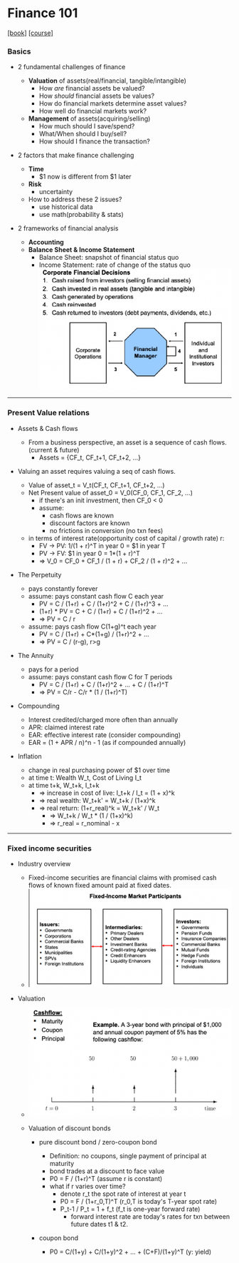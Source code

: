 # Finance 101

[[book]](https://marcelodelfino.net/files/Brealey__Myers_y_Allen_2009_Principles_of_corporate_finance.pdf) 
[[course]](https://ocw.mit.edu/courses/15-401-finance-theory-i-fall-2008/)


### Basics
* 2 fundamental challenges of finance
  * **Valuation** of assets(real/financial, tangible/intangible)
    * How *are* financial assets be valued?
    * How *should* financial assets be values?
    * How do financial markets determine asset values?
    * How well do financial markets work?
  * **Management** of assets(acquiring/selling)
    * How much should I save/spend?
    * What/When should I buy/sell?
    * How should I finance the transaction?


* 2 factors that make finance challenging
  * **Time**
    * $1 now is different from $1 later
  * **Risk**
    * uncertainty
  * How to address these 2 issues?
    * use historical data
    * use math(probability & stats)


* 2 frameworks of financial analysis
  * **Accounting**
  * **Balance Sheet & Income Statement**
    * Balance Sheet: snapshot of financial status quo
    * Income Statement: rate of change of the status quo
    ![](../img/finance_101_0.png)

---

### Present Value relations
* Assets & Cash flows
  * From a business perspective, an asset is a sequence of cash flows. (current & future)
    * Assets = {CF_t, CF_t+1, CF_t+2, ...}


* Valuing an asset requires valuing a seq of cash flows.
  * Value of asset_t = V_t(CF_t, CF_t+1, CF_t+2, ...)
  * Net Present value of asset_0 = V_0(CF_0, CF_1, CF_2, ...)
    * if there's an init investment, then CF_0 < 0
    * assume:
      * cash flows are known
      * discount factors are known
      * no frictions in conversion (no txn fees)
  * in terms of interest rate(opportunity cost of capital /  growth rate) r:
    * FV -> PV: 1/(1 + r)^T in year 0 = $1 in year T
    * PV -> FV: $1 in year 0 = 1*(1 + r)^T
    * => V_0 = CF_0 + CF_1 / (1 + r) + CF_2 / (1 + r)^2 + ...


* The Perpetuity
  * pays constantly forever
  * assume: pays constant cash flow C each year
    * PV = C / (1+r) + C / (1+r)^2 + C / (1+r)^3 + ...
    * (1+r) * PV = C + C / (1+r) + C / (1+r)^2 + ...
    * => PV = C / r
  * assume: pays cash flow C(1+g)^t each year
    * PV = C / (1+r) + C*(1+g) / (1+r)^2 + ...
    * => PV = C / (r-g), r>g


* The Annuity
  * pays for a period
  * assume: pays constant cash flow C for T periods
    * PV = C / (1+r) + C / (1+r)^2 + ... + C / (1+r)^T
    * => PV = C/r - C/r * (1 / (1+r)^T)


* Compounding
  * Interest credited/charged more often than annually
  * APR: claimed interest rate
  * EAR: effective interest rate (consider compounding)
  * EAR = (1 + APR / n)^n - 1 (as if compounded annually)


* Inflation
  * change in real purchasing power of $1 over time
  * at time t: Wealth W_t, Cost of Living I_t
  * at time t+k, W_t+k, I_t+k
    * => increase in cost of live: I_t+k / I_t = (1 + x)^k
    * => real wealth: W_t+k' = W_t+k / (1+x)^k
    * => real return: (1+r_real)^k = W_t+k' / W_t
      * => W_t+k / W_t * (1 / (1+x)^k)
      * => r_real = r_nominal - x

---

### Fixed income securities
* Industry overview
  * Fixed-income securities are financial claims with promised cash flows of known fixed amount paid at fixed dates. 
  * ![](../img/finance_101_1.png)


* Valuation
  * ![](../img/finance_101_2.png)


  * Valuation of discount bonds
    * pure discount bond / zero-coupon bond
      * Definition: no coupons, single payment of principal at maturity
      * bond trades at a discount to face value
      * P0 = F / (1+r)^T (assume r is constant)
      * what if r varies over time?
        * denote r_t the spot rate of interest at year t
        * P0 = F / (1+r_0,T)^T (r_0,T is today's T-year spot rate)
        * P_t-1 / P_t = 1 + f_t (f_t is one-year forward rate)
          * forward interest rate are today's rates for txn between future dates t1 & t2. 

    * coupon bond
      * P0 = C/(1+y) + C/(1+y)^2 + ... + (C+F)/(1+y)^T (y: yield)
      